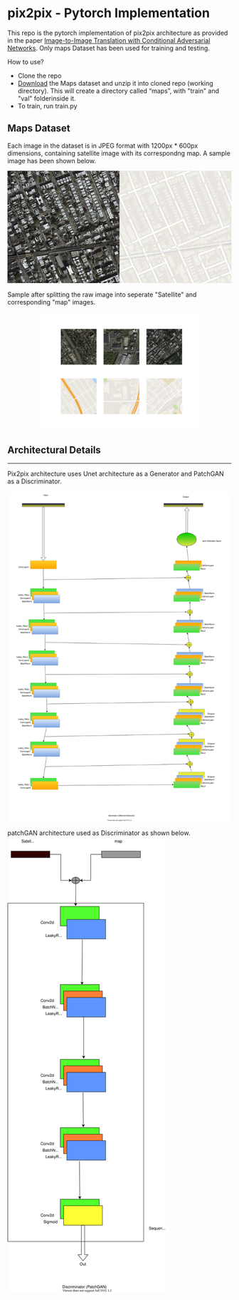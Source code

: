# pix2pix - Pytorch Implementation
This repo is the pytorch implementation of pix2pix architecture as provided in the paper  [Image-to-Image Translation with Conditional Adversarial Networks](https://arxiv.org/abs/1611.07004). Only maps Dataset has been used for training and testing. 

How to use?
* Clone the repo
* [Download](http://efrosgans.eecs.berkeley.edu/pix2pix/datasets/maps.tar.gz) the Maps dataset and unzip it into cloned repo (working directory). This will create a directory called “maps”, with "train" and "val" folderinside it. 
* To train, run train.py

## Maps Dataset

Each image in the dataset is in JPEG format with 1200px * 600px dimensions, containing satellite image with its correspondng map. A sample image has been shown below. 
<p align="center">
  <img src="./images/sample.jpg">
</p>



Sample after splitting the raw image into seperate  "Satellite" and corresponding "map" images. 
<p align="center">
  <img src="./images/plotaftersplit.png" width=70% height=70% >
</p>



## Architectural Details
--------------------------
Pix2pix architecture uses Unet architecture as a Generator and PatchGAN as a Discriminator. 


![Generator(Unet)](./images/unet.svg)


patchGAN architecture used as Discriminator as shown below.
![Discriminator(patchGAN)](./images/patchGAN.svg)
